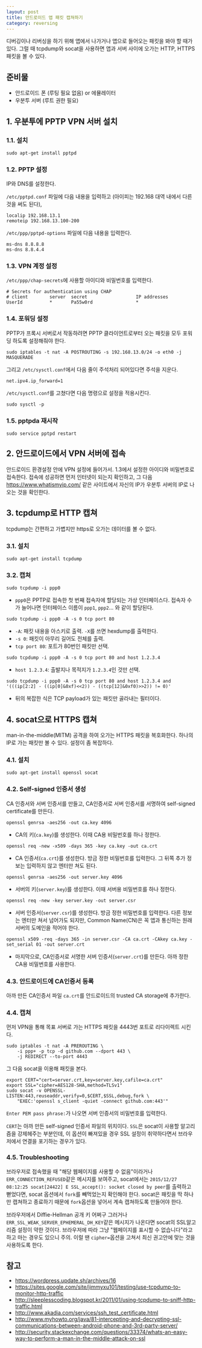 ```yaml
---
layout: post
title: 안드로이드 앱 패킷 캡쳐하기
category: reversing
---
```


디버깅이나 리버싱을 하기 위해 앱에서 나가거나 앱으로 들어오는 패킷을 봐야 할 때가 있다. 그럴 때 tcpdump와 socat을 사용하면 앱과 서버 사이에 오가는 HTTP, HTTPS 패킷을 볼 수 있다.

## 준비물

- 안드로이드 폰 (루팅 필요 없음) or 에뮬레이터
- 우분투 서버 (루트 권한 필요)

<!--more-->

## 1. 우분투에 PPTP VPN 서버 설치

### 1.1. 설치

```
sudo apt-get install pptpd
```

### 1.2. PPTP 설정

IP와 DNS를 설정한다.

`/etc/pptpd.conf` 파일에 다음 내용을 입력하고 (아이피는 192.168 대역 내에서 다른 것을 써도 된다),

```
localip 192.168.13.1
remoteip 192.168.13.100-200
```

`/etc/ppp/pptpd-options` 파일에 다음 내용을 입력한다.

```
ms-dns 8.8.8.8
ms-dns 8.8.4.4
```

### 1.3. VPN 계정 설정

`/etc/ppp/chap-secrets`에 사용할 아이디와 비밀번호를 입력한다.

```
# Secrets for authentication using CHAP
# client        server  secret                  IP addresses
UserId          *       Pa55w0rd                *
```

### 1.4. 포워딩 설정

PPTP가 프록시 서버로서 작동하려면 PPTP 클라이언트로부터 오는 패킷을 모두 포워딩 하도록 설정해줘야 한다.

```
sudo iptables -t nat -A POSTROUTING -s 192.168.13.0/24 -o eth0 -j MASQUERADE
```

그리고 `/etc/sysctl.conf`에서 다음 줄이 주석처리 되어있다면 주석을 지운다.

```
net.ipv4.ip_forward=1
```

`/etc/sysctl.conf`를 고쳤다면 다음 명령으로 설정을 적용시킨다.

```
sudo sysctl -p
```

### 1.5. pptpda 재시작

```
sudo service pptpd restart
```

## 2. 안드로이드에서 VPN 서버에 접속

안드로이드 환경설정 안에 VPN 설정에 들어가서. 1.3에서 설정한 아이디와 비밀번호로 접속한다. 접속에 성공하면 먼저 인터넷이 되는지 확인하고, 그 다음 <https://www.whatismyip.com/> 같은 사이트에서 자신의 IP가 우분투 서버의 IP로 나오는 것을 확인한다.


## 3. tcpdump로 HTTP 캡쳐

tcpdump는 간편하고 가볍지만 https로 오가는 데이터를 볼 수 없다.

### 3.1. 설치

```
sudo apt-get install tcpdump
```

### 3.2. 캡쳐

```
sudo tcpdump -i ppp0
```

* `ppp0`은 PPTP로 접속한 첫 번째 접속자에 할당되는 가상 인터페이스다. 접속자 수가 늘어나면 인터페이스 이름이 `ppp1`, `ppp2`... 와 같이 할당된다.

```
sudo tcpdump -i ppp0 -A -s 0 tcp port 80
```

* `-A`: 패킷 내용을 아스키로 출력. `-X`를 쓰면 hexdump를 출력한다.
* `-s 0`: 패킷이 아무리 길어도 전체를 출력.
* `tcp port 80`: 포트가 80번인 패킷만 선택.

```
sudo tcpdump -i ppp0 -A -s 0 tcp port 80 and host 1.2.3.4
```

* `host 1.2.3.4`: 출발지나 목적지가 `1.2.3.4`인 것만 선택.

```
sudo tcpdump -i ppp0 -A -s 0 tcp port 80 and host 1.2.3.4 and '(((ip[2:2] - ((ip[0]&0xf)<<2)) - ((tcp[12]&0xf0)>>2)) != 0)'
```

* 뒤의 복잡한 식은 TCP payload가 있는 패킷만 골라내는 필터이다.


## 4. socat으로 HTTPS 캡쳐

man-in-the-middle(MITM) 공격을 하여 오가는 HTTPS 패킷을 복호화한다. 하나의 IP로 가는 패킷만 볼 수 있다. 설정이 좀 복잡하다.

### 4.1. 설치

```
sudo apt-get install openssl socat
```

### 4.2. Self-signed 인증서 생성

CA 인증서와 서버 인증서를 만들고, CA인증서로 서버 인증서를 서명하여 self-signed certificate를 만든다.

```
openssl genrsa -aes256 -out ca.key 4096
```

* CA의 키(`ca.key`)를 생성한다. 이때 CA용 비밀번호를 하나 정한다.

```
openssl req -new -x509 -days 365 -key ca.key -out ca.crt
```

* CA 인증서(`ca.crt`)를 생성한다. 방금 정한 비밀번호를 입력한다. 그 뒤쪽 추가 정보는 입력하지 않고 엔터만 쳐도 된다.

```
openssl genrsa -aes256 -out server.key 4096
```

* 서버의 키(`server.key`)를 생성한다. 이때 서버용 비밀번호를 하나 정한다.

```
openssl req -new -key server.key -out server.csr
```

* 서버 인증서(`server.csr`)를 생성한다. 방금 정한 비밀번호를 입력한다. 다른 정보는 엔터만 쳐서 넘어가도 되지만, Common Name(CN)은 꼭 앱과 통신하는 원래 서버의 도메인을 적어야 한다.

```
openssl x509 -req -days 365 -in server.csr -CA ca.crt -CAkey ca.key -set_serial 01 -out server.crt
```

* 마지막으로, CA인증서로 서명한 서버 인증서(`server.crt`)를 만든다. 아까 정한 CA용 비밀번호를 사용한다.

### 4.3. 안드로이드에 CA인증서 등록

아까 만든 CA인증서 파일 `ca.crt`를 안드로이드의 trusted CA storage에 추가한다.

### 4.4. 캡쳐

먼저 VPN을 통해 목표 서버로 가는 HTTPS 패킷을 4443번 포트로 리다이렉트 시킨다.

```
sudo iptables -t nat -A PREROUTING \
    -i ppp+ -p tcp -d github.com --dport 443 \
    -j REDIRECT --to-port 4443
```

그 다음 socat을 이용해 패킷을 본다.

```
export CERT="cert=server.crt,key=server.key,cafile=ca.crt"
export SSL="cipher=AES128-SHA,method=TLSv1"
sudo socat -v OPENSSL-LISTEN:443,reuseaddr,verify=0,$CERT,$SSL,debug,fork \
    "EXEC:'openssl s_client -quiet -connect github.com:443'"
```

`Enter PEM pass phrase:`가 나오면 서버 인증서의 비밀번호를 입력한다.

`CERT`는 아까 만든 self-signed 인증서 파일의 위치이다. `SSL`은 socat이 사용할 알고리즘을 강제헤주는 부분인데, 이 옵션이 빠져있을 경우 SSL 설정이 취약하다면서 브라우저에서 연결을 포기하는 경우가 있다.

### 4.5. Troubleshooting

브라우저로 접속했을 때 "해당 웹페이지를 사용할 수 없음"이라거나 `ERR_CONNECTION_REFUSED`같은 메시지를 보여주고, socat에서는 `2015/12/27 08:12:25 socat[24422] E SSL_accept(): socket closed by peer`를 출력하고 뻗었다면, socat 옵션에서 `fork`를 빼먹었는지 확인해야 한다. socat은 패킷을 딱 하나만 캡쳐하고 종료하기 때문에 `fork`옵션을 넣어서 계속 캡쳐하도록 만들어야 한다.

브라우저에서 Diffie-Hellman 공개 키 어쩌구 그러거나 `ERR_SSL_WEAK_SERVER_EPHEMERAL_DH_KEY`같은 메시지가 나온다면 socat의 SSL알고리즘 설정이 약한 것이다. 브라우저에 따라 그냥 "웹페이지를 표시할 수 없습니다"라고 하고 마는 경우도 있으니 주의. 이럴 땐 `cipher=`옵션을 고쳐서 최신 권고안에 맞는 것을 사용하도록 한다.

## 참고

- <https://wordpress.update.sh/archives/16>
- <https://sites.google.com/site/jimmyxu101/testing/use-tcpdump-to-monitor-http-traffic>
- <http://sleeplesscoding.blogspot.kr/2011/01/using-tcpdump-to-sniff-http-traffic.html>
- <http://www.akadia.com/services/ssh_test_certificate.html>
- <http://www.myhowto.org/java/81-intercepting-and-decrypting-ssl-communications-between-android-phone-and-3rd-party-server/>
- <http://security.stackexchange.com/questions/33374/whats-an-easy-way-to-perform-a-man-in-the-middle-attack-on-ssl>

